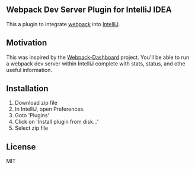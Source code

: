 ## Webpack Dev Server Plugin for IntelliJ IDEA

This a plugin to integrate [webpack](https://webpack.github.io/) into [IntelliJ](https://www.jetbrains.com/idea/).

## Motivation

This was inspired by the [Webpack-Dashboard](https://github.com/FormidableLabs/webpack-dashboard) project. You'll be able
to run a webpack dev server within IntelliJ complete with stats, status, and othe useful information.

## Installation

1. Download zip file
1. In IntelliJ, open Preferences.
1. Goto 'Plugins'
1. Click on 'Install plugin from disk...'
1. Select zip file

## License

MIT